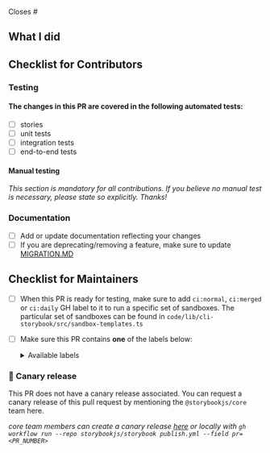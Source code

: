 Closes #

<!-- If your PR is related to an issue, provide the number(s) above; if it resolves multiple issues, be sure to break them up (e.g. "closes #1000, closes #1001"). -->

<!--

Thank you for contributing to Storybook! Please submit all PRs to the `next` branch unless they are specific to the current release. Storybook maintainers cherry-pick bug and documentation fixes into the `main` branch as part of the release process, so you shouldn't need to worry about this. For additional guidance: https://storybook.js.org/docs/contribute

-->

## What I did

<!-- Briefly describe what your PR does -->

## Checklist for Contributors

### Testing

<!-- Please check (put an "x" inside the "[ ]") the applicable items below to communicate how to test your changes -->

#### The changes in this PR are covered in the following automated tests:

- [ ] stories
- [ ] unit tests
- [ ] integration tests
- [ ] end-to-end tests

#### Manual testing

_This section is mandatory for all contributions. If you believe no manual test is necessary, please state so explicitly. Thanks!_

<!-- Please include the steps to test your changes here. For example:

1. Run a sandbox for template, e.g. `yarn task --task sandbox --start-from auto --template react-vite/default-ts`
2. Open Storybook in your browser
3. Access X story

-->

### Documentation

<!-- Please check (put an "x" inside the "[ ]") the applicable items below to indicate which documentation has been updated. -->

- [ ] Add or update documentation reflecting your changes
- [ ] If you are deprecating/removing a feature, make sure to update
      [MIGRATION.MD](https://github.com/storybookjs/storybook/blob/next/MIGRATION.md)

## Checklist for Maintainers

- [ ] When this PR is ready for testing, make sure to add `ci:normal`, `ci:merged` or `ci:daily` GH label to it to run a specific set of sandboxes. The particular set of sandboxes can be found in `code/lib/cli-storybook/src/sandbox-templates.ts`
- [ ] Make sure this PR contains **one** of the labels below:
   <details>
     <summary>Available labels</summary>

  - `bug`: Internal changes that fixes incorrect behavior.
  - `maintenance`: User-facing maintenance tasks.
  - `dependencies`: Upgrading (sometimes downgrading) dependencies.
  - `build`: Internal-facing build tooling & test updates. Will not show up in release changelog.
  - `cleanup`: Minor cleanup style change. Will not show up in release changelog.
  - `documentation`: Documentation **only** changes. Will not show up in release changelog.
  - `feature request`: Introducing a new feature.
  - `BREAKING CHANGE`: Changes that break compatibility in some way with current major version.
  - `other`: Changes that don't fit in the above categories.

   </details>

### 🦋 Canary release

<!-- CANARY_RELEASE_SECTION -->

This PR does not have a canary release associated. You can request a canary release of this pull request by mentioning the `@storybookjs/core` team here.

_core team members can create a canary release [here](https://github.com/storybookjs/storybook/actions/workflows/publish.yml) or locally with `gh workflow run --repo storybookjs/storybook publish.yml --field pr=<PR_NUMBER>`_

<!-- CANARY_RELEASE_SECTION -->

<!-- BENCHMARK_SECTION -->
<!-- BENCHMARK_SECTION -->
